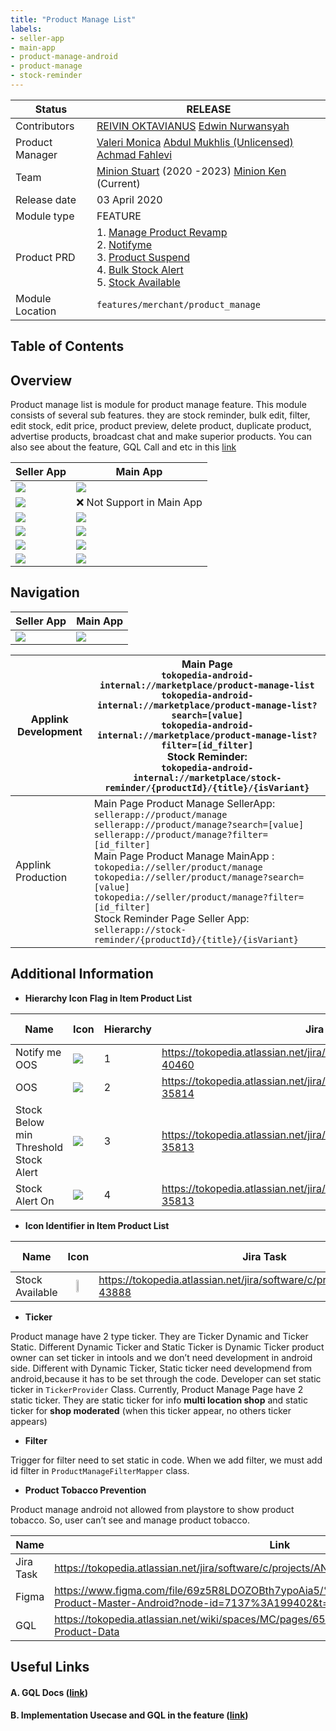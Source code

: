 ```yaml
---
title: "Product Manage List"
labels:
- seller-app
- main-app
- product-manage-android
- product-manage
- stock-reminder
---
```



| **Status** | <!--start status:GREEN-->RELEASE<!--end status-->  |
| --- | --- |
| Contributors | [REIVIN OKTAVIANUS](https://tokopedia.atlassian.net/wiki/people/5dae89dab86cd40c2da5ad2f?ref=confluence) [Edwin Nurwansyah](https://tokopedia.atlassian.net/wiki/people/622e71a875f257006a98bab9?ref=confluence)  |
| Product Manager | [Valeri Monica](https://tokopedia.atlassian.net/wiki/people/62535a2862802600683df305?ref=confluence) [Abdul Mukhlis (Unlicensed)](https://tokopedia.atlassian.net/wiki/people/621d51a459c0740069d6e7f3?ref=confluence) [Achmad Fahlevi](https://tokopedia.atlassian.net/wiki/people/5ff2a7ff1051d10075798c01?ref=confluence)  |
| Team | [Minion Stuart](https://tokopedia.atlassian.net/people/team/eeba862a-bd9d-472c-b901-415b15b1a37e) (2020 -2023) [Minion Ken](https://tokopedia.atlassian.net/people/team/0ac7bdd0-19b2-4196-8711-b1a0a4b07178) (Current) |
| Release date | 03 April 2020 |
| Module type | <!--start status:YELLOW-->FEATURE<!--end status-->  |
| Product PRD | 1. [Manage Product Revamp](https://tokopedia.atlassian.net/wiki/spaces/MC/pages/551715709)<br/>2. [Notifyme](https://tokopedia.atlassian.net/jira/software/c/projects/AN/issues/AN-40460)<br/>3. [Product Suspend](https://tokopedia.atlassian.net/jira/software/c/projects/AN/issues/AN-35814)<br/>4. [Bulk Stock Alert](https://tokopedia.atlassian.net/jira/software/c/projects/AN/issues/AN-35813)<br/>5. [Stock Available](https://tokopedia.atlassian.net/jira/software/c/projects/AN/issues/AN-43888)<br/> |
| Module Location |  `features/merchant/product_manage` |

## Table of Contents

<!--toc-->

## Overview

Product manage list is module for product manage feature. This module consists of several sub features. they are stock reminder, bulk edit, filter, edit stock, edit price, product preview, delete product, duplicate product, advertise products, broadcast chat and make superior products. You can also see about the feature, GQL Call and etc in this [link](https://docs.google.com/spreadsheets/d/1Xcq_gQXHVNynz37eFuOIWLv8x21jN6bhztQOcMOjwdc/edit?usp=sharing)



| **Seller App** | **Main App** |
| --- | --- |
| ![](res/Screenshot_1677659415.png)<br/> | ![](res/Screenshot_1677660081.png)<br/> |
| ![](res/Screenshot_1677659432.png)<br/> | ❌ Not Support in Main App |
| ![](res/Screenshot_1677659442.png)<br/> | ![](res/Screenshot_1677659442.png)<br/> |
| ![](res/Screenshot_1677659448.png)<br/> | ![](res/Screenshot_1677659448.png)<br/> |
| ![](res/Screenshot_1677659453.png)<br/> | ![](res/Screenshot_1677660074.png)<br/> |
| ![](res/Screenshot_1677659423.png)<br/> | ![](res/Screenshot_1677659423.png)<br/> |

## Navigation



| **Seller App** | **Main App** |
| --- | --- |
| ![](res/Navigation%20MPP%20SA.gif)<br/> | ![](res/Navigation%20MPP%20MA.gif)<br/> |

<!--left header table-->
| Applink Development<br/> | Main Page<br/>`tokopedia-android-internal://marketplace/product-manage-list`<br/>`tokopedia-android-internal://marketplace/product-manage-list?search=[value]`<br/>`tokopedia-android-internal://marketplace/product-manage-list?filter=[id_filter]`<br/>Stock Reminder:<br/>`tokopedia-android-internal://marketplace/stock-reminder/{productId}/{title}/{isVariant}` |
| --- | --- |
| Applink Production<br/> | Main Page Product Manage SellerApp:<br/>`sellerapp://product/manage`<br/>`sellerapp://product/manage?search=[value]`<br/>`sellerapp://product/manage?filter=[id_filter]`<br/>Main Page Product Manage MainApp :<br/>`tokopedia://seller/product/manage`<br/>`tokopedia://seller/product/manage?search=[value]`<br/>`tokopedia://seller/product/manage?filter=[id_filter]`<br/>Stock Reminder Page Seller App:<br/>`sellerapp://stock-reminder/{productId}/{title}/{isVariant}` |

## Additional Information

- **Hierarchy Icon Flag in Item Product List**



| **Name** | **Icon** | **Hierarchy** | **Jira Task** | **Read Field in GQL** |
| --- | --- | --- | --- | --- |
| Notify me OOS | ![](res/System%20Icon.png)<br/> | 1 | <https://tokopedia.atlassian.net/jira/software/c/projects/AN/issues/AN-40460> | `haveNotifyMeOOS` |
| OOS | ![](res/OOS%20Icon.png)<br/> | 2 | <https://tokopedia.atlassian.net/jira/software/c/projects/AN/issues/AN-35814> | `suspendLevel` || `isEmptyStock && status` |
| Stock Below min Threshold Stock Alert | ![](res/Dibawah%20Pengingat%20Stok.png)<br/> | 3 | <https://tokopedia.atlassian.net/jira/software/c/projects/AN/issues/AN-35813> | `stockAlertActive` |
| Stock Alert On | ![](res/bell_filled.png)<br/> | 4 | <https://tokopedia.atlassian.net/jira/software/c/projects/AN/issues/AN-35813> | `hasStockAlert` |

- **Icon Identifier in Item Product List**



| **Name** | **Icon** | **Jira Task** | **Field GQL** |
| --- | --- | --- | --- |
| Stock Available | <img src="res/selalu_tersedia_filled.png" style="width:20%;display:block; margin:auto;"/> | <https://tokopedia.atlassian.net/jira/software/c/projects/AN/issues/AN-43888> |  |

- **Ticker**

Product manage have 2 type ticker. They are Ticker Dynamic and Ticker Static. Different Dynamic Ticker and Static Ticker is Dynamic Ticker product owner can set ticker in intools and we don’t need development in android side. Different with Dynamic Ticker, Static ticker need developmend from android,because it has to be set through the code. Developer can set static ticker in `TickerProvider` Class. Currently, Product Manage Page have 2 static ticker. They are static ticker for info **multi location shop** and static ticker for **shop moderated** (when this ticker appear, no others ticker appears)

- **Filter**

Trigger for filter need to set static in code. When we add filter, we must add id filter in `ProductManageFilterMapper`  class.

- **Product Tobacco Prevention**

Product manage android not allowed from playstore to show product tobacco. So, user can’t see and manage product tobacco.



| **Name** | **Link** | **Note** |
| --- | --- | --- |
| Jira Task | <https://tokopedia.atlassian.net/jira/software/c/projects/AN/issues/AN-45183> |  |
| Figma | <https://www.figma.com/file/69z5R8LDOZOBth7ypoAia5/%5BUI-M-IMS%5D-Manage-Product-Master-Android?node-id=7137%3A199402&t=u7fqSW5k1iXGXLfE-0>  | Option 2 |
| GQL | <https://tokopedia.atlassian.net/wiki/spaces/MC/pages/656903551/GQL+ProductList#Manage-Product-Data>  | use field `isTobacco` |

## Useful Links

#### A. GQL Docs ([link](https://docs.google.com/spreadsheets/d/1Xcq_gQXHVNynz37eFuOIWLv8x21jN6bhztQOcMOjwdc/edit#gid=442699360))

#### B. Implementation Usecase and GQL in the feature ([link](https://docs.google.com/spreadsheets/d/1Xcq_gQXHVNynz37eFuOIWLv8x21jN6bhztQOcMOjwdc/edit?usp=sharing))

